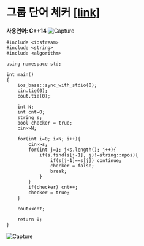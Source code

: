 # 그룹 단어 체커 [[link]](https://www.acmicpc.net/problem/1316)
**사용언어: C++14**
![Capture](https://user-images.githubusercontent.com/38516906/66720156-2f56c000-edc7-11e9-806d-f1eff4ceff7c.PNG)

```
#include <iostream>
#include <string>
#include <algorithm>

using namespace std;

int main()
{
    ios_base::sync_with_stdio(0);
    cin.tie(0);
    cout.tie(0);
    
    int N;
    int cnt=0;
    string s;
    bool checker = true;
    cin>>N;
    
    for(int i=0; i<N; i++){
        cin>>s;
        for(int j=1; j<s.length(); j++){
            if(s.find(s[j-1], j)!=string::npos){
                if(s[j-1]==s[j]) continue;
                checker = false;
                break;
            }
        }
        if(checker) cnt++;
        checker = true;
    }
    
    cout<<cnt;
    
    return 0;
}

```

![Capture](https://user-images.githubusercontent.com/38516906/66720140-046c6c00-edc7-11e9-9be6-f5958aff9a68.PNG)
